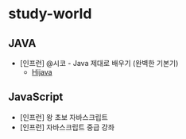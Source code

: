 # study-world

## JAVA
- [인프런] @시코 - Java 제대로 배우기 (완벽한 기본기)
  - [Hijava](https://github.com/heum-ji/study-world/tree/main/Java/HiJava)

## JavaScript
- [인프런] 왕 초보 자바스크립트
- [인프런] 자바스크립트 중급 강좌
